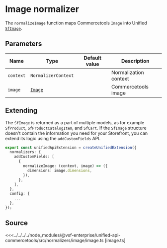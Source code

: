 # Image normalizer

The `normalizeImage` function maps Commercetools `Image` into Unified [`SfImage`](/unified-data-layer/unified-data-model#sfimage).

## Parameters

| Name      | Type                                                                                          | Default value | Description           |
|-----------| --------------------------------------------------------------------------------------------- | ------------- | --------------------- |
| `context` | `NormalizerContext`                                                                           |               | Normalization context |
| `image`   | [`Image`](https://docs.alokai.com/integrations/commercetools/api/commercetools-types/Image_2) |               | Commercetools image   |

## Extending

The `SfImage` is returned as a part of multiple models, as for example `SfProduct`, `SfProductCatalogItem`, and `SfCart`. If the `SfImage` structure doesn't contain the information you need for your Storefront, you can extend its logic using the `addCustomFields` API.

```ts
export const unifiedApiExtension = createUnifiedExtension({
  normalizers: {
    addCustomFields: [
      {
        normalizeImage: (context, image) => ({
          dimensions: image.dimensions,
        }),
      },
    ],
  },
  config: {
    ...
  },
});
```

## Source

<<<../../../../node_modules/@vsf-enterprise/unified-api-commercetools/src/normalizers/image/image.ts [image.ts]
